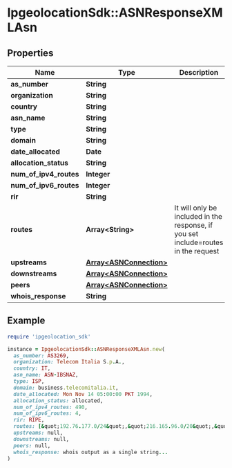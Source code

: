 # IpgeolocationSdk::ASNResponseXMLAsn

## Properties

| Name | Type | Description | Notes |
| ---- | ---- | ----------- | ----- |
| **as_number** | **String** |  | [optional] |
| **organization** | **String** |  | [optional] |
| **country** | **String** |  | [optional] |
| **asn_name** | **String** |  | [optional] |
| **type** | **String** |  | [optional] |
| **domain** | **String** |  | [optional] |
| **date_allocated** | **Date** |  | [optional] |
| **allocation_status** | **String** |  | [optional] |
| **num_of_ipv4_routes** | **Integer** |  | [optional] |
| **num_of_ipv6_routes** | **Integer** |  | [optional] |
| **rir** | **String** |  | [optional] |
| **routes** | **Array&lt;String&gt;** | It will only be included in the response, if you set include&#x3D;routes in the request | [optional] |
| **upstreams** | [**Array&lt;ASNConnection&gt;**](ASNConnection.md) |  | [optional] |
| **downstreams** | [**Array&lt;ASNConnection&gt;**](ASNConnection.md) |  | [optional] |
| **peers** | [**Array&lt;ASNConnection&gt;**](ASNConnection.md) |  | [optional] |
| **whois_response** | **String** |  | [optional] |

## Example

```ruby
require 'ipgeolocation_sdk'

instance = IpgeolocationSdk::ASNResponseXMLAsn.new(
  as_number: AS3269,
  organization: Telecom Italia S.p.A.,
  country: IT,
  asn_name: ASN-IBSNAZ,
  type: ISP,
  domain: business.telecomitalia.it,
  date_allocated: Mon Nov 14 05:00:00 PKT 1994,
  allocation_status: allocated,
  num_of_ipv4_routes: 490,
  num_of_ipv6_routes: 4,
  rir: RIPE,
  routes: [&quot;192.76.177.0/24&quot;,&quot;216.165.96.0/20&quot;,&quot;216.165.89.0/24&quot;],
  upstreams: null,
  downstreams: null,
  peers: null,
  whois_response: whois output as a single string...
)
```

